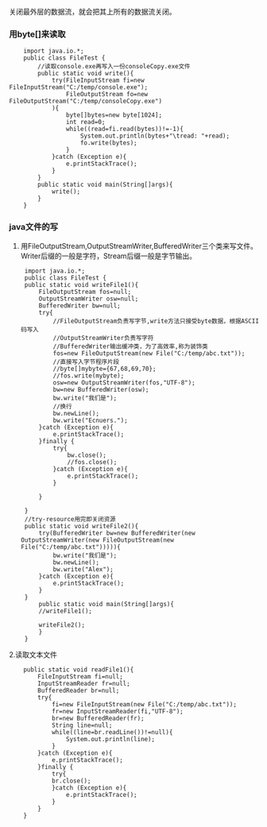 关闭最外层的数据流，就会把其上所有的数据流关闭。  
### 用byte[]来读取
        import java.io.*;
        public class FileTest {
            //读取console.exe再写入一份consoleCopy.exe文件
            public static void write(){
                try(FileInputStream fi=new FileInputStream("C:/temp/console.exe");
                    FileOutputStream fo=new FileOutputStream("C:/temp/consoleCopy.exe")
                ){
                    byte[]bytes=new byte[1024];
                    int read=0;
                    while((read=fi.read(bytes))!=-1){
                        System.out.println(bytes+"\tread: "+read);
                        fo.write(bytes);
                    }
                }catch (Exception e){
                    e.printStackTrace();
                }
            }
            public static void main(String[]args){
                write();
            }
        }

### java文件的写
1. 用FileOutputStream,OutputStreamWriter,BufferedWriter三个类来写文件。Writer后缀的一般是字符，Stream后缀一般是字节输出。

        import java.io.*;
        public class FileTest {
        public static void writeFile1(){
            FileOutputStream fos=null;
            OutputStreamWriter osw=null;
            BufferedWriter bw=null;
            try{
                //FileOutputStream负责写字节,write方法只接受byte数据，根据ASCII码写入
                //OutputStreamWriter负责写字符
                //BufferedWriter输出缓冲类，为了高效率,称为装饰类
                fos=new FileOutputStream(new File("C:/temp/abc.txt"));
                //直接写入字节程序片段
                //byte[]mybyte={67,68,69,70};
                //fos.write(mybyte);
                osw=new OutputStreamWriter(fos,"UTF-8");
                bw=new BufferedWriter(osw);
                bw.write("我们是");
                //换行
                bw.newLine();
                bw.write("Ecnuers.");
            }catch (Exception e){
                e.printStackTrace();
            }finally {
                try{
                    bw.close();
                    //fos.close();
                }catch (Exception e){
                    e.printStackTrace();
                }

            }

        }
        //try-resource用完即关闭资源
        public static void writeFile2(){
            try(BufferedWriter bw=new BufferedWriter(new OutputStreamWriter(new FileOutputStream(new File("C:/temp/abc.txt"))))){
                bw.write("我们是");
                bw.newLine();
                bw.write("Alex");
            }catch (Exception e){
                e.printStackTrace();
            }
        }
            public static void main(String[]args){
            //writeFile1();

            writeFile2();
            }
        }
2.读取文本文件  

        public static void readFile1(){
            FileInputStream fi=null;
            InputStreamReader fr=null;
            BufferedReader br=null;
            try{
                fi=new FileInputStream(new File("C:/temp/abc.txt"));
                fr=new InputStreamReader(fi,"UTF-8");
                br=new BufferedReader(fr);
                String line=null;
                while((line=br.readLine())!=null){
                    System.out.println(line);
                }
            }catch (Exception e){
                e.printStackTrace();
            }finally {
                try{
                br.close();
                }catch (Exception e){
                    e.printStackTrace();
                }
            }
        }
